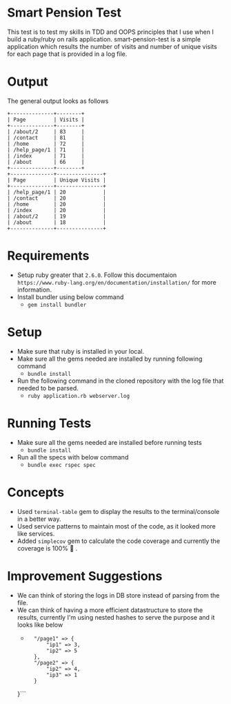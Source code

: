 # Smart Pension Test

This test is to test my skills in TDD and OOPS principles that I use when I build a ruby/ruby on rails application.
smart-pension-test is a simple application which results the number of visits and number of unique visits for each page that is provided in a log file.

# Output
The general output looks as follows
```
+--------------+--------+
| Page         | Visits |
+--------------+--------+
| /about/2     | 83     |
| /contact     | 81     |
| /home        | 72     |
| /help_page/1 | 71     |
| /index       | 71     |
| /about       | 66     |
+--------------+--------+
+--------------+---------------+
| Page         | Unique Visits |
+--------------+---------------+
| /help_page/1 | 20            |
| /contact     | 20            |
| /home        | 20            |
| /index       | 20            |
| /about/2     | 19            |
| /about       | 18            |
+--------------+---------------+
```

# Requirements
- Setup ruby greater that `2.6.0`. Follow this documentaion `https://www.ruby-lang.org/en/documentation/installation/` for more information.
- Install bundler using below command
  - `gem install bundler`
# Setup

* Make sure that ruby is installed in your local.
* Make sure all the gems needed are installed by running following command
    * `bundle install` 
* Run the following command in the cloned repository with the log file that needed to be parsed.
  * `ruby application.rb webserver.log`

# Running Tests
* Make sure all the gems needed are installed before running tests
    * `bundle install`
* Run all the specs with below command
    * `bundle exec rspec spec`

# Concepts
* Used `terminal-table` gem to display the results to the terminal/console in a better way.
* Used service patterns to maintain most of the code, as it looked more like services.
* Added `simplecov` gem to calculate the code coverage and currently the coverage is 100% :partying_face: .

# Improvement Suggestions
* We can think of storing the logs in DB store instead of parsing from the file.
* We can think of having a more efficient datastructure to store the results, currently I'm using nested hashes to serve the purpose and it looks like below
    * ```{
        "/page1" => {
            "ip1" => 3,
            "ip2" => 5
        },
        "/page2" => {
            "ip2" => 4,
            "ip3" => 1
        }
    }```